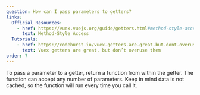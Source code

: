 ```yaml
---
question: How can I pass parameters to getters?
links:
  Official Resources:
    - href: https://vuex.vuejs.org/guide/getters.html#method-style-access
      text: Method-Style Access
  Tutorials:
    - href: https://codeburst.io/vuex-getters-are-great-but-dont-overuse-them-9c946689b414
      text: Vuex getters are great, but don’t overuse them
order: 7
---
```


To pass a parameter to a getter, return a function from within the getter. The function can accept any number of parameters. Keep in mind data is not cached, so the function will run every time you call it.
